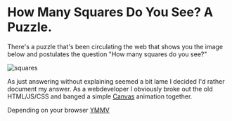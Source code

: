 # How Many Squares Do You See? A Puzzle.

There's a puzzle that's been circulating the web that shows you the image below 
and postulates the question "How many squares do you see?"

![squares][how_many_squares_img]


As just answering without explaining seemed a bit lame I decided I'd rather 
document my answer. As a webdeveloper I obviously broke out the old HTML/JS/CSS 
and banged a simple [Canvas][1] animation together.

Depending on your browser [YMMV][2]

[how_many_squares_img]: https://raw.github.com/potherca/HowManySquaresDoYouSeePuzzle/gh-pages/how-many-squares.png  "How Many Squares Do You See?"
[1]: http://diveintohtml5.info/canvas.html
[2]: http://en.wiktionary.org/wiki/your_mileage_may_vary

